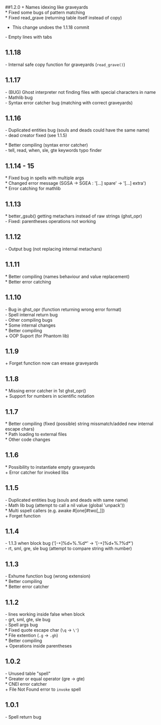 ##1.2.0
\+ Names idexing like graveyards<br/>
\* Fixed some bugs of pattern matching<br/>
\* Fixed read_grave (returning table itself instead of copy)<br/>
    
  * This change undoes the 1.1.18 commit<br/>

\- Empty lines with tabs

## 1.1.18
\- Internal safe copy function for graveyards (``read_grave()``)

## 1.1.17
\- (BUG) Ghost interpreter not finding files with special characters in name<br/>
\- Mathlib bug<br/>
\- Syntax error catcher bug (matching with correct graveyards)

## 1.1.16  
\- Duplicated entities bug (souls and deads could have the same name)<br/>
    - dead creator fixed (see 1.1.5)

\* Better compiling (syntax error catcher)<br/>
    - tell, read, when, sle, gte keywords typo finder

## 1.1.14 - 15
\* Fixed bug in spells with multiple args<br/>
\* Changed error message (SGSA -> SGEA : '\[...] spare' -> '\[...] extra')<br/>
\* Error catching for mathlib

## 1.1.13
\* better_gsub() getting metachars instead of raw strings (ghst_opr)<br/>
    - Fixed: parentheses operations not working

## 1.1.12
\- Output bug (not replacing internal metachars)

## 1.1.11
\* Better compiling (names behaviour and value replacement)<br/>
\* Better error catching

## 1.1.10
\- Bug in ghst_opr (function returning wrong error format)<br/>
\- Spell internal return bug<br/>
\- Other compiling bugs<br/>
\* Some internal changes<br/>
\* Better compiling<br/>
\+ OOP Suport (for Phantom lib)

## 1.1.9
\+ Forget function now can erease graveyards

## 1.1.8
\* Missing error catcher in 1st ghst_opr()<br/>
\+ Support for numbers in scientific notation

## 1.1.7
\* Better compiling (fixed (possible) string missmatch/added new internal escape chars)<br/>
\* Path loading to external files<br/>
\* Other code changes

## 1.1.6
\* Possibility to instantiate empty graveyards<br/>
\+ Error catcher for invoked libs

## 1.1.5
\- Duplicated entities bug (souls and deads with same name)<br/>
\- Math lib bug (attempt to call a nil value (global 'unpack'))<br/>
\* Multi sspell callers (e.g. awake #\[one\[#two\[\_]])<br/>
\+ Forget function

## 1.1.4
\- 1.1.3 when block bug ('\[-+]%d+%.%d*' -> '\[-+]%d+%.?%d*')<br/>
\- rt, sml, gre, sle bug (attempt to compare string with number)

## 1.1.3
\- Exhume function bug (wrong extension)<br/>
\* Better compiling<br/>
\* Better <eof> error catcher

## 1.1.2
\- lines working inside false when block<br/>
\- grt, sml, gte, sle bug<br/>
\- Spell args bug<br/>
\* Fixed quote escape char (`\q` -> `\'`)<br/>
\* File extention (`.g` -> `.gh`)<br/>
\* Better compiling<br/>
\+ Operations inside parentheses

## 1.0.2
\- Unused table "spell"<br/>
\* Greater or equal operator (gre -> gte)<br/>
\* CNEI error catcher<br/>
\+ File Not Found error to `invoke` spell<br/>

## 1.0.1
\- Spell return bug
